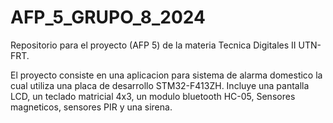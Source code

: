 # AFP_5_GRUPO_8_2024
Repositorio para el proyecto (AFP 5) de la materia Tecnica Digitales II UTN-FRT. 

El proyecto consiste en una aplicacion para sistema de alarma domestico la cual utiliza una placa de desarrollo STM32-F413ZH.
Incluye una pantalla LCD, un teclado matricial 4x3, un modulo bluetooth HC-05, Sensores magneticos, sensores PIR y una sirena.
